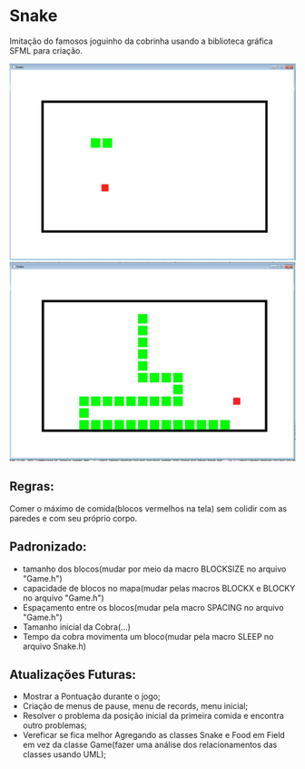 # Snake
	
Imitação do famosos joguinho da cobrinha usando a biblioteca gráfica SFML para criação.

<img src="image/photo01.jpg" alt="imagem do jogo">
<img src="image/photo02.jpg" alt="imagem do jogo">

## Regras:
Comer o máximo de comida(blocos vermelhos na tela) sem colidir com as paredes e com seu próprio corpo.
	
## Padronizado:

- tamanho dos blocos(mudar por meio da macro BLOCKSIZE no arquivo "Game.h")
- capacidade de blocos no mapa(mudar pelas macros BLOCKX e BLOCKY no arquivo "Game.h")
- Espaçamento entre os blocos(mudar pela macro SPACING no arquivo "Game.h")
- Tamanho inicial da Cobra(...)
- Tempo da cobra movimenta um bloco(mudar pela macro SLEEP no arquivo Snake.h)

## Atualizações Futuras:

- Mostrar a Pontuação durante o jogo;
- Criação de menus de pause, menu de records, menu inicial;
- Resolver o problema da posição inicial da primeira comida e encontra outro problemas;
- Vereficar se fica melhor Agregando as classes Snake e Food em Field em vez da classe Game(fazer uma análise dos relacionamentos das classes usando UML);
